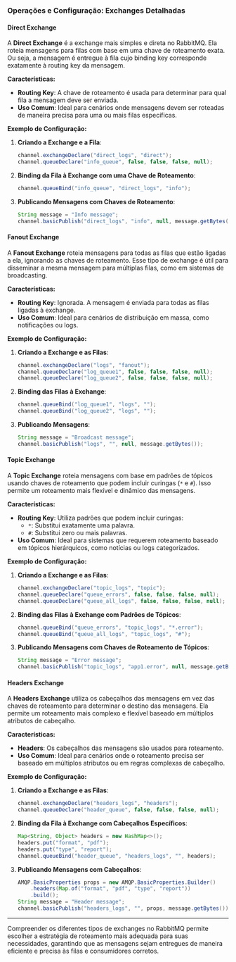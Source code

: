 ### Operações e Configuração: Exchanges Detalhadas

#### Direct Exchange

A **Direct Exchange** é a exchange mais simples e direta no RabbitMQ. Ela roteia mensagens para filas com base em uma chave de roteamento exata. Ou seja, a mensagem é entregue à fila cujo binding key corresponde exatamente à routing key da mensagem.

**Características:**
- **Routing Key**: A chave de roteamento é usada para determinar para qual fila a mensagem deve ser enviada.
- **Uso Comum**: Ideal para cenários onde mensagens devem ser roteadas de maneira precisa para uma ou mais filas específicas.

**Exemplo de Configuração:**

1. **Criando a Exchange e a Fila**:
   ```java
   channel.exchangeDeclare("direct_logs", "direct");
   channel.queueDeclare("info_queue", false, false, false, null);
   ```

2. **Binding da Fila à Exchange com uma Chave de Roteamento**:
   ```java
   channel.queueBind("info_queue", "direct_logs", "info");
   ```

3. **Publicando Mensagens com Chaves de Roteamento**:
   ```java
   String message = "Info message";
   channel.basicPublish("direct_logs", "info", null, message.getBytes());
   ```

#### Fanout Exchange

A **Fanout Exchange** roteia mensagens para todas as filas que estão ligadas a ela, ignorando as chaves de roteamento. Esse tipo de exchange é útil para disseminar a mesma mensagem para múltiplas filas, como em sistemas de broadcasting.

**Características:**
- **Routing Key**: Ignorada. A mensagem é enviada para todas as filas ligadas à exchange.
- **Uso Comum**: Ideal para cenários de distribuição em massa, como notificações ou logs.

**Exemplo de Configuração:**

1. **Criando a Exchange e as Filas**:
   ```java
   channel.exchangeDeclare("logs", "fanout");
   channel.queueDeclare("log_queue1", false, false, false, null);
   channel.queueDeclare("log_queue2", false, false, false, null);
   ```

2. **Binding das Filas à Exchange**:
   ```java
   channel.queueBind("log_queue1", "logs", "");
   channel.queueBind("log_queue2", "logs", "");
   ```

3. **Publicando Mensagens**:
   ```java
   String message = "Broadcast message";
   channel.basicPublish("logs", "", null, message.getBytes());
   ```

#### Topic Exchange

A **Topic Exchange** roteia mensagens com base em padrões de tópicos usando chaves de roteamento que podem incluir curingas (`*` e `#`). Isso permite um roteamento mais flexível e dinâmico das mensagens.

**Características:**
- **Routing Key**: Utiliza padrões que podem incluir curingas:
  - `*`: Substitui exatamente uma palavra.
  - `#`: Substitui zero ou mais palavras.
- **Uso Comum**: Ideal para sistemas que requerem roteamento baseado em tópicos hierárquicos, como notícias ou logs categorizados.

**Exemplo de Configuração:**

1. **Criando a Exchange e as Filas**:
   ```java
   channel.exchangeDeclare("topic_logs", "topic");
   channel.queueDeclare("queue_errors", false, false, false, null);
   channel.queueDeclare("queue_all_logs", false, false, false, null);
   ```

2. **Binding das Filas à Exchange com Padrões de Tópicos**:
   ```java
   channel.queueBind("queue_errors", "topic_logs", "*.error");
   channel.queueBind("queue_all_logs", "topic_logs", "#");
   ```

3. **Publicando Mensagens com Chaves de Roteamento de Tópicos**:
   ```java
   String message = "Error message";
   channel.basicPublish("topic_logs", "app1.error", null, message.getBytes());
   ```

#### Headers Exchange

A **Headers Exchange** utiliza os cabeçalhos das mensagens em vez das chaves de roteamento para determinar o destino das mensagens. Ela permite um roteamento mais complexo e flexível baseado em múltiplos atributos de cabeçalho.

**Características:**
- **Headers**: Os cabeçalhos das mensagens são usados para roteamento.
- **Uso Comum**: Ideal para cenários onde o roteamento precisa ser baseado em múltiplos atributos ou em regras complexas de cabeçalho.

**Exemplo de Configuração:**

1. **Criando a Exchange e as Filas**:
   ```java
   channel.exchangeDeclare("headers_logs", "headers");
   channel.queueDeclare("header_queue", false, false, false, null);
   ```

2. **Binding da Fila à Exchange com Cabeçalhos Específicos**:
   ```java
   Map<String, Object> headers = new HashMap<>();
   headers.put("format", "pdf");
   headers.put("type", "report");
   channel.queueBind("header_queue", "headers_logs", "", headers);
   ```

3. **Publicando Mensagens com Cabeçalhos**:
   ```java
   AMQP.BasicProperties props = new AMQP.BasicProperties.Builder()
       .headers(Map.of("format", "pdf", "type", "report"))
       .build();
   String message = "Header message";
   channel.basicPublish("headers_logs", "", props, message.getBytes());
   ```

---

Compreender os diferentes tipos de exchanges no RabbitMQ permite escolher a estratégia de roteamento mais adequada para suas necessidades, garantindo que as mensagens sejam entregues de maneira eficiente e precisa às filas e consumidores corretos.